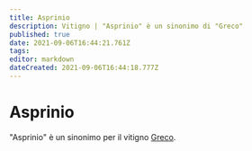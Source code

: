 ```yaml
---
title: Asprinio
description: Vitigno | "Asprinio" è un sinonimo di "Greco"
published: true
date: 2021-09-06T16:44:21.761Z
tags: 
editor: markdown
dateCreated: 2021-09-06T16:44:18.777Z
---
```


# Asprinio

"Asprinio" è un sinonimo per il vitigno [Greco](/vitigni/Italia/bacca-bianca/greco).